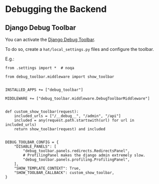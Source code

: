 # Debugging the Backend

## Django Debug Toolbar

You can activate the [Django Debug Toolbar](https://django-debug-toolbar.readthedocs.io/).

To do so, create a `hat/local_settings.py` files and configure the toolbar.

E.g.:

```
from .settings import *  # noqa

from debug_toolbar.middleware import show_toolbar


INSTALLED_APPS += ["debug_toolbar"]

MIDDLEWARE += ["debug_toolbar.middleware.DebugToolbarMiddleware"]


def custom_show_toolbar(request):
    included_urls = ["/__debug__", "/admin", "/api"]
    included = any(request.path.startswith(url) for url in included_urls)
    return show_toolbar(request) and included


DEBUG_TOOLBAR_CONFIG = {
    "DISABLE_PANELS": [
        "debug_toolbar.panels.redirects.RedirectsPanel",
        # ProfilingPanel makes the django admin extremely slow.
        "debug_toolbar.panels.profiling.ProfilingPanel",
    ],
    "SHOW_TEMPLATE_CONTEXT": True,
    "SHOW_TOOLBAR_CALLBACK": custom_show_toolbar,
}
```
